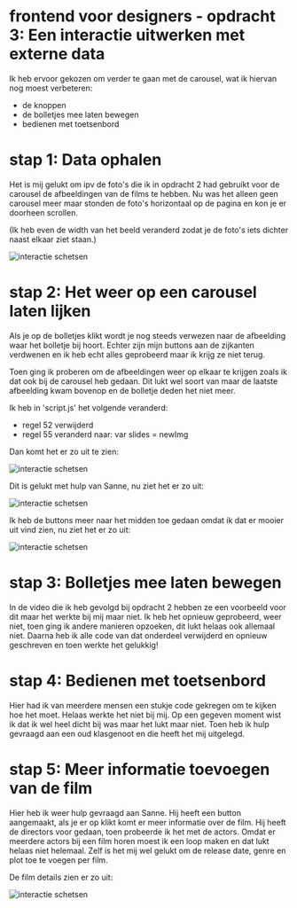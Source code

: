 # frontend voor designers - opdracht 3: Een interactie uitwerken met externe data

Ik heb ervoor gekozen om verder te gaan met de carousel, wat ik hiervan nog moest verbeteren:
- de knoppen
- de bolletjes mee laten bewegen
- bedienen met toetsenbord

# stap 1: Data ophalen
Het is mij gelukt om ipv de foto's die ik in opdracht 2 had gebruikt voor de carousel de afbeeldingen van de films te hebben. Nu was het alleen geen carousel meer maar stonden de foto's horizontaal op de pagina en kon je er doorheen scrollen. 

(Ik heb even de width van het beeld veranderd zodat je de foto's iets dichter naast elkaar ziet staan.)

![interactie schetsen](<img width="1375" alt="screen1" src="https://user-images.githubusercontent.com/59923657/78787340-7e626400-79aa-11ea-8ebc-befc4417b7cb.png">)

# stap 2: Het weer op een carousel laten lijken
Als je op de bolletjes klikt wordt je nog steeds verwezen naar de afbeelding waar het bolletje bij hoort. Echter zijn mijn buttons aan de zijkanten verdwenen en ik heb echt alles geprobeerd maar ik krijg ze niet terug. 

Toen ging ik proberen om de afbeeldingen weer op elkaar te krijgen zoals ik dat ook bij de carousel heb gedaan. Dit lukt wel soort van maar de laatste afbeelding kwam bovenop en de bolletje deden het niet meer.

Ik heb in 'script.js' het volgende veranderd:
- regel 52 verwijderd
- regel 55 veranderd naar: var slides = newImg

Dan komt het er zo uit te zien:

![interactie schetsen](iteratie/screen2)

Dit is gelukt met hulp van Sanne, nu ziet het er zo uit:

![interactie schetsen](iteratie/screen3)

Ik heb de buttons meer naar het midden toe gedaan omdat ik dat er mooier uit vind zien, nu ziet het er zo uit:

![interactie schetsen](iteratie/screen4)

# stap 3: Bolletjes mee laten bewegen 
In de video die ik heb gevolgd bij opdracht 2 hebben ze een voorbeeld voor dit maar het werkte bij mij maar niet. Ik heb het opnieuw geprobeerd, weer niet, toen ging ik andere manieren opzoeken, dit lukt helaas ook allemaal niet. Daarna heb ik alle code van dat onderdeel verwijderd en opnieuw geschreven en toen werkte het gelukkig!

# stap 4: Bedienen met toetsenbord
Hier had ik van meerdere mensen een stukje code gekregen om te kijken hoe het moet. Helaas werkte het niet bij mij. Op een gegeven moment wist ik dat ik wel heel dicht bij was maar het lukt maar niet. Toen heb ik hulp gevraagd aan een oud klasgenoot en die heeft het mij uitgelegd. 

# stap 5: Meer informatie toevoegen van de film
Hier heb ik weer hulp gevraagd aan Sanne. Hij heeft een button aangemaakt, als je er op klikt komt er meer informatie over de film. Hij heeft de directors voor gedaan, toen probeerde ik het met de actors. Omdat er meerdere actors bij een film horen moest ik een loop maken en dat lukt helaas niet helemaal. Zelf is het mij wel gelukt om de release date, genre en plot toe te voegen per film.

De film details zien er zo uit:

![interactie schetsen](iteratie/screen5)
